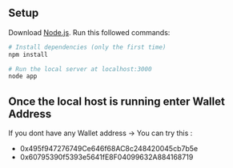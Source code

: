 ## Setup
Download [Node.js](https://nodejs.org/en/download/).
Run this followed commands:

``` bash
# Install dependencies (only the first time)
npm install

# Run the local server at localhost:3000
node app
```

## Once the local host is running enter Wallet Address 
If you dont have any Wallet address -> You can try this : 
- 0x495f947276749Ce646f68AC8c248420045cb7b5e
- 0x60795390f5393e5641fE8F04099632A884168719
